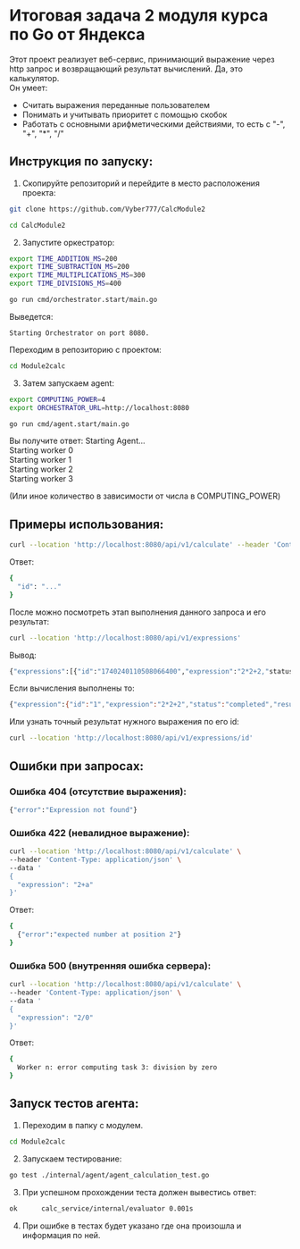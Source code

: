
# Итоговая задача 2 модуля курса по Go от Яндекса

Этот проект реализует веб-сервис, принимающий выражение через http запрос и возвращающий результат вычислений. Да, это калькулятор.  
Он умеет:  
- Считать выражения переданные пользователем  
- Понимать и учитывать приоритет с помощью скобок  
- Работать с основными арифметическими действиями, то есть с "-", "+", "*", "/"  

## Инструкция по запуску:

1) Скопируйте репозиторий и перейдите в место расположения проекта:

```bash
git clone https://github.com/Vyber777/CalcModule2

cd CalcModule2
```

2) Запустите оркестратор:

```bash
export TIME_ADDITION_MS=200
export TIME_SUBTRACTION_MS=200
export TIME_MULTIPLICATIONS_MS=300
export TIME_DIVISIONS_MS=400

go run cmd/orchestrator.start/main.go
```

Выведется:
```
Starting Orchestrator on port 8080.
```

Переходим в репозиторию с проектом:

```bash
cd Module2calc
```

3) Затем запускаем agent:

```bash
export COMPUTING_POWER=4
export ORCHESTRATOR_URL=http://localhost:8080

go run cmd/agent.start/main.go
```

Вы получите ответ:
Starting Agent...  
Starting worker 0  
Starting worker 1  
Starting worker 2  
Starting worker 3  

(Или иное количество в зависимости от числа в COMPUTING_POWER)

## Примеры использования:

```bash
curl --location 'http://localhost:8080/api/v1/calculate' --header 'Content-Type: application/json' --data '{"expression": "2*2+2"}'
```

Ответ:

```bash
{
  "id": "..."
}
```

После можно посмотреть этап выполнения данного запроса и его результат:

```bash
curl --location 'http://localhost:8080/api/v1/expressions'
```

Вывод:

```bash
{"expressions":[{"id":"1740240110508066400","expression":"2*2+2,"status":"pending"}]}
```

Если вычисления выполнены то:

```bash
{"expression":{"id":"1","expression":"2*2+2","status":"completed","result":6}}
```

Или узнать точный результат нужного выражения по его id:

```bash
curl --location 'http://localhost:8080/api/v1/expressions/id'
```

## Ошибки при запросах:

### Ошибка 404 (отсутствие выражения):

```bash
{"error":"Expression not found"}
```

### Ошибка 422 (невалидное выражение):

```bash
curl --location 'http://localhost:8080/api/v1/calculate' \
--header 'Content-Type: application/json' \
--data '
{
  "expression": "2+a"
}'

```
Ответ:

```bash
{
  {"error":"expected number at position 2"}
}
```

### Ошибка 500 (внутренняя ошибка сервера):

```bash
curl --location 'http://localhost:8080/api/v1/calculate' \
--header 'Content-Type: application/json' \
--data '
{
  "expression": "2/0"
}'
```
Ответ:

```bash
{
  Worker n: error computing task 3: division by zero
}
```

## Запуск тестов агента:

1) Переходим в папку с модулем.

```bash
cd Module2calc
```

2) Запускаем тестирование:

```bash
go test ./internal/agent/agent_calculation_test.go
```

3) При успешном прохождении теста должен вывестись ответ:

```bash
ok  	calc_service/internal/evaluator	0.001s
```

4) При ошибке в тестах будет указано где она произошла и информация по ней.